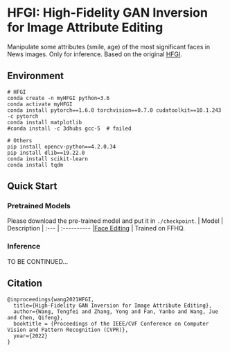 # HFGI: High-Fidelity GAN Inversion for Image Attribute Editing

Manipulate some attributes (smile, age) of the most significant faces in News images. Only for inference.
Based on the original [HFGI](https://github.com/Tengfei-Wang/HFGI).


## Environment
```
# HFGI
conda create -n myHFGI python=3.6
conda activate myHFGI
conda install pytorch==1.6.0 torchvision==0.7.0 cudatoolkit==10.1.243 -c pytorch
conda install matplotlib
#conda install -c 3dhubs gcc-5  # failed

# Others
pip install opencv-python==4.2.0.34
pip install dlib==19.22.0
conda install scikit-learn
conda install tqdm
```

## Quick Start
### Pretrained Models
Please download the pre-trained model and put it in  `./checkpoint`.
| Model | Description
| :--- | :----------
|[Face Editing](https://drive.google.com/file/d/19y6pxOiJWB0NoG3fAZO9Eab66zkN9XIL/view?usp=sharing)  | Trained on FFHQ.


### Inference
<!-- Modify `inference_fakenews.sh` according to the follwing instructions, and run it.

| Args | Description
| :--- | :----------
| --images_dir | the path of images.
| --n_sample | number of images that you want to infer.
| --edit_attribute | We provide options of 'inversion', 'age', 'smile', 'eyes', 'lip' and 'beard' in the script.
| --edit_degree | control the degree of editing (works for 'age' and 'smile'). -->

TO BE CONTINUED...


## Citation
``` 
@inproceedings{wang2021HFGI,
  title={High-Fidelity GAN Inversion for Image Attribute Editing},
  author={Wang, Tengfei and Zhang, Yong and Fan, Yanbo and Wang, Jue and Chen, Qifeng},
  booktitle = {Proceedings of the IEEE/CVF Conference on Computer Vision and Pattern Recognition (CVPR)},
  year={2022}
}
```
